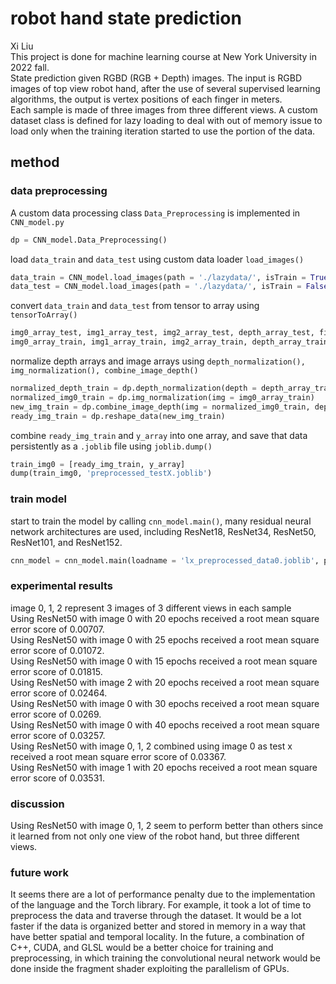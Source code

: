 # robot hand state prediction
Xi Liu<br>
This project is done for machine learning course at New York University in 2022 fall.<br>
State prediction given RGBD (RGB + Depth) images. The input is RGBD images of top view robot hand, after the use of several supervised learning algorithms, the output is vertex positions of each finger in meters.<br>
Each sample is made of three images from three different views. A custom dataset class is defined for lazy loading to deal with out of memory issue to load only when the training iteration started to use the portion of the data.

## method
### data preprocessing
A custom data processing class ```Data_Preprocessing``` is implemented in ```CNN_model.py```
```python
dp = CNN_model.Data_Preprocessing()
```
load ```data_train``` and ```data_test``` using custom data loader ```load_images()```
```python
data_train = CNN_model.load_images(path = './lazydata/', isTrain = True)
data_test = CNN_model.load_images(path = './lazydata/', isTrain = False)
```
convert ```data_train``` and ```data_test``` from tensor to array using ```tensorToArray()```
```python
img0_array_test, img1_array_test, img2_array_test, depth_array_test, field_id_array = dp.tensorToArray(data = data_test, isTrain = False)
img0_array_train, img1_array_train, img2_array_train, depth_array_train, y_array = dp.tensorToArray(data = data_train, isTrain = True)
```
normalize depth arrays and image arrays using ```depth_normalization(), img_normalization(), combine_image_depth()```
```python
normalized_depth_train = dp.depth_normalization(depth = depth_array_train)
normalized_img0_train = dp.img_normalization(img = img0_array_train)
new_img_train = dp.combine_image_depth(img = normalized_img0_train, depth = normalized_depth_train, whichImg = 0)
ready_img_train = dp.reshape_data(new_img_train)
```
combine ```ready_img_train``` and ```y_array``` into one array, and save that data persistently as a ```.joblib``` file using ```joblib.dump()```
```python
train_img0 = [ready_img_train, y_array]
dump(train_img0, 'preprocessed_testX.joblib')
```

### train model
start to train the model by calling ```cnn_model.main()```, many residual neural network architectures are used, including ResNet18, ResNet34, ResNet50, ResNet101, and ResNet152.
```python
cnn_model = cnn_model.main(loadname = 'lx_preprocessed_data0.joblib', pre_trained_model = None)
```

### experimental results
image 0, 1, 2 represent 3 images of 3 different views in each sample<br>
Using ResNet50 with image 0 with 20 epochs received a root mean square error score of 0.00707.<br>
Using ResNet50 with image 0 with 25 epochs received a root mean square error score of 0.01072.<br>
Using ResNet50 with image 0 with 15 epochs received a root mean square error score of 0.01815.<br>
Using ResNet50 with image 2 with 20 epochs received a root mean square error score of 0.02464.<br>
Using ResNet50 with image 0 with 30 epochs received a root mean square error score of 0.0269.<br>
Using ResNet50 with image 0 with 40 epochs received a root mean square error score of 0.03257.<br>
Using ResNet50 with image 0, 1, 2 combined using image 0 as test x received a root mean square error score of 0.03367.<br>
Using ResNet50 with image 1 with 20 epochs received a root mean square error score of 0.03531.<br>


### discussion
Using ResNet50 with image 0, 1, 2 seem to perform better than others since it learned from not only one view of the robot hand, but three different views.

### future work
It seems there are a lot of performance penalty due to the implementation of the language and the Torch library. For example, it took a lot of time to preprocess the data and traverse through the dataset. It would be a lot faster if the data is organized better and stored in memory in a way that have better spatial and temporal locality. In the future, a combination of C++, CUDA, and GLSL would be a better choice for training and preprocessing, in which training the convolutional neural network would be done inside the fragment shader exploiting the parallelism of GPUs.
